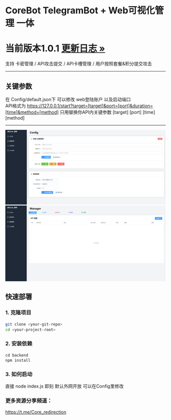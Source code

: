 # CoreBot TelegramBot + Web可视化管理 一体 

# 当前版本1.0.1 [更新日志 »](./CHANGELOG.md) 


支持 卡密管理 / API攻击提交 / API卡槽管理 / 用户按照套餐&积分提交攻击

---

## 关键参数
在 Config/default.json下 可以修改 web登陆账户 以及启动端口        
API格式为 https://127.0.0.1/start?target=[target]&port=[port]&duration=[time]&method=[method]
只用替换你API内关键参数 [target] [port] [time] [method] 

---

![ShowBase#2](./ShowBase1.png)
![ShowBase#2](./ShowBase2.png)


## 快速部署

### 1. 克隆项目

```bash
git clone <your-git-repo>
cd <your-project-root>
```

### 2. 安装依赖


```node
cd backend
npm install
```

### 3. 如何启动

直接 node index.js 即刻 默认外网开放 可以在Config里修改 



### 更多资源分享频道：

https://t.me/Core_redirection
